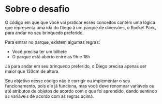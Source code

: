 # Sobre o desafio

O código em que que você vai praticar esses conceitos contém uma lógica que representa uma ida do Diego à um parque de diversões, o Rocket Park, para andar no seu brinquedo preferido.

Para entrar no parque, existem algumas regras:

- Você precisa ter um bilhete
- O parque está aberto entre as 9h e 18h

Já para andar em seu brinquedo preferido, o Diego precisa apenas ser maior que 130cm de altura.

Seu objetivo nesse código não é corrigir ou implementar o seu funcionamento, pois ele já funciona, mas você deve renomear variáveis ou até atributos de objetos de acordo com o que foi aprendido, dando sentindo às variáveis de acordo com as regras acima.